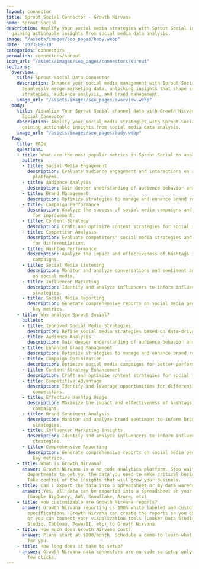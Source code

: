 ```yaml
---
layout: connector
title: Sprout Social Connector - Growth Nirvana
name: Sprout Social
description: Amplify your social media strategies with Sprout Social integration,
  gaining actionable insights from social media data analysis.
image: "/assets/images/seo_pages/body.webp"
date: '2023-08-18'
categories: connectors
permalink: connectors/sprout
icon_url: "/assets/images/seo_pages/connectors/sprout"
sections:
  overview:
    title: Sprout Social Data Connector
    description: Enhance your social media management with Sprout Social integration.
      Seamlessly merge marketing data, unlocking insights that shape social media
      strategies, audience analysis, and brand management.
    image_url: "/assets/images/seo_pages/overview.webp"
  body:
    title: Visualize Your Sprout Social channel data with Growth Nirvana's Sprout
      Social Connector
    description: Amplify your social media strategies with Sprout Social integration,
      gaining actionable insights from social media data analysis.
    image_url: "/assets/images/seo_pages/body.webp"
  faq:
    title: FAQs
    questions:
    - title: What are the most popular metrics in Sprout Social to analyze?
      bullets:
      - title: Social Media Engagement
        description: Evaluate audience engagement and interactions on social media
          platforms.
      - title: Audience Analysis
        description: Gain deeper understanding of audience behavior and preferences.
      - title: Brand Management
        description: Optimize strategies to manage and enhance brand reputation.
      - title: Campaign Performance
        description: Analyze the success of social media campaigns and identify areas
          for improvement.
      - title: Content Strategy
        description: Craft and optimize content strategies for social media platforms.
      - title: Competitor Analysis
        description: Evaluate competitors' social media strategies and identify opportunities
          for differentiation.
      - title: Hashtag Performance
        description: Analyze the impact and effectiveness of hashtags in social media
          campaigns.
      - title: Social Media Listening
        description: Monitor and analyze conversations and sentiment around your brand
          on social media.
      - title: Influencer Marketing
        description: Identify and analyze influencers to inform influencer marketing
          strategies.
      - title: Social Media Reporting
        description: Generate comprehensive reports on social media performance and
          key metrics.
    - title: Why analyze Sprout Social?
      bullets:
      - title: Improved Social Media Strategies
        description: Refine social media strategies based on data-driven insights.
      - title: Audience Analysis
        description: Gain deeper understanding of audience behavior and preferences.
      - title: Enhanced Brand Management
        description: Optimize strategies to manage and enhance brand reputation.
      - title: Campaign Optimization
        description: Optimize social media campaigns for better performance.
      - title: Content Strategy Enhancement
        description: Craft and optimize content strategies for social media platforms.
      - title: Competitive Advantage
        description: Identify and leverage opportunities for differentiation from
          competitors.
      - title: Effective Hashtag Usage
        description: Maximize the impact and effectiveness of hashtags in social media
          campaigns.
      - title: Brand Sentiment Analysis
        description: Monitor and analyze brand sentiment to inform brand management
          strategies.
      - title: Influencer Marketing Insights
        description: Identify and analyze influencers to inform influencer marketing
          strategies.
      - title: Comprehensive Reporting
        description: Generate comprehensive reports on social media performance and
          key metrics.
    - title: What is Growth Nirvana?
      answer: Growth Nirvana is a no code analytics platform. Stop waiting for other
        departments to get you the data you need to make critical business decisions.
        Take control of the insights that will grow your business.
    - title: Can I export the data into a spreadsheet or my data warehouse?
      answer: Yes, all data can be exported into a spreadsheet or your data warehouse
        (Google BigQuery, AWS, Snowflake, Azure, etc)
    - title: How customizable are Growth Nirvana reports?
      answer: Growth Nirvana reporting is 100% white labeled and customized to your
        specifications. Growth Nirvana can create the reports so you don’t have to
        or you can connect your visualization tools (Looker Data Studio/Google Data
        Studio, Tableau, PowerBI, etc) to Growth Nirvana.
    - title: How much does Growth Nirvana cost?
      answer: Plans start at $200/month. Schedule a demo to learn what plan is best
        for you.
    - title: How long does it take to setup?
      answer: Growth Nirvana data connectors are no code so setup only requires a
        few clicks.
---
```

